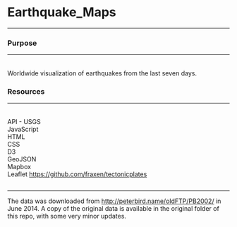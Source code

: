 # Earthquake_Maps
---

### Purpose  
--- 
###### 
Worldwide visualization of earthquakes from the last seven days.  

### Resources  
---  
######  
API - USGS  
JavaScript  
HTML  
CSS  
D3  
GeoJSON  
Mapbox  
Leaflet 
https://github.com/fraxen/tectonicplates

##  
---

 The data was downloaded from http://peterbird.name/oldFTP/PB2002/ in June 2014. A copy of the original data is available in the original folder of this repo, with some very minor updates.
